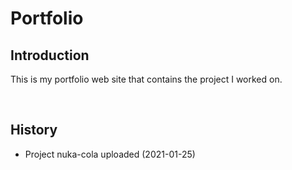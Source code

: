 # Portfolio

## Introduction

This is my portfolio web site that contains the project I worked on.

<br>

## History

-   Project nuka-cola uploaded (2021-01-25)
